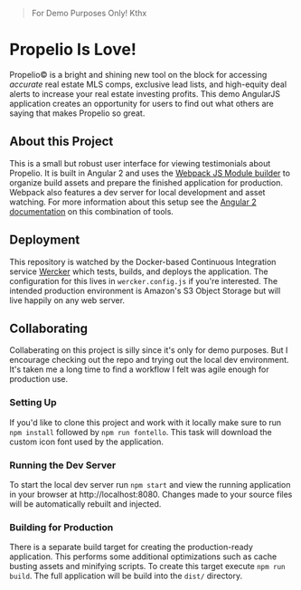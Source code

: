 > For Demo Purposes Only! Kthx

# Propelio Is Love!

Propelio© is a bright and shining new tool on the block for accessing *accurate* real estate MLS comps, exclusive lead lists, and high-equity deal alerts to increase your real estate investing profits. This demo AngularJS application creates an opportunity for users to find out what others are saying that makes Propelio so great.

## About this Project

This is a small but robust user interface for viewing testimonials about Propelio. It is built in Angular 2 and uses the [Webpack JS Module builder](https://webpack.js.org/) to organize build assets and prepare the finished application for production. Webpack also features a dev server for local development and asset watching. For more information about this setup see the [Angular 2 documentation](https://angular.io/docs/ts/latest/guide/webpack.html) on this combination of tools.

## Deployment

This repository is watched by the Docker-based Continuous Integration service [Wercker](http://www.wercker.com/) which tests, builds, and deploys the application. The configuration for this lives in `wercker.config.js` if you're interested. The intended production environment is Amazon's S3 Object Storage but will live happily on any web server.

## Collaborating

Collaberating on this project is silly since it's only for demo purposes. But I encourage checking out the repo and trying out the local dev environment. It's taken me a long time to find a workflow I felt was agile enough for production use.

### Setting Up

If you'd like to clone this project and work with it locally make sure to run `npm install` followed by `npm run fontello`. This task will download the custom icon font used by the application.

### Running the Dev Server

To start the local dev server run `npm start` and view the running application in your browser at http://localhost:8080. Changes made to your source files will be automatically rebuilt and injected.

### Building for Production

There is a separate build target for creating the production-ready application. This performs some additional optimizations such as cache busting assets and minifying scripts. To create this target execute `npm run build`. The full application will be build into the `dist/` directory.
